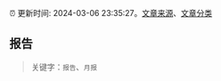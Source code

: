 :alarm_clock: 更新时间: 2024-03-06 23:35:27。[文章来源](/README.md)、[文章分类](/TAGS.md)

## 报告


> 关键字：`报告`、`月报`



